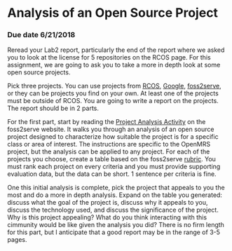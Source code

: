 # Analysis of an Open Source Project
### Due date 6/21/2018

Reread your Lab2 report, particularly the end of the report where we asked you to look at the license for 5 repositories on the RCOS page. For this assignment, we are going to ask you to take a more in depth look at some open source projects.

Pick three projects. You can use projects from [RCOS](https://rcos.io), [Google](https://opensource.google.com/projects/explore/featured), [foss2serve](http://foss2serve.org/index.php/HFOSS_Projects), or they can be projects you find on your own. At least one of the projects must be outside of RCOS. You are going to write a report on the projects. The report should be in 2 parts. 

For the first part, start by reading the [Project Analysis Activity](http://foss2serve.org/index.php/Project_Evaluation_(Activity)) on the foss2serve website. It walks you through an analysis of an open source project designed to characterize how suitable the project is for a specific class or area of interest. The instructions are specific to the OpenMRS project, but the analysis can be applied to any project. For each of the projects you choose, create a table based on the foss2serve [rubric](http://foss2serve.org/index.php/Project_Evaluation_Rubric_(Activity)). You must rank each project on every criteria and you must provide supporting evaluation data, but the data can be short. 1 sentence per criteria is fine.

One this initial analysis is complete, pick the project that appeals to you the most and do a more in depth analysis. Expand on  the table you generated: discuss what the goal of the project is, discuss why it appeals to you, discuss the technology used, and discuss the significance of the project. Why is this project appealing? What do you think interacting with this cimmunity would be like given the analysis you did? There is no firm length for this part, but I anticipate that a good report may be in the range of 3-5 pages.

